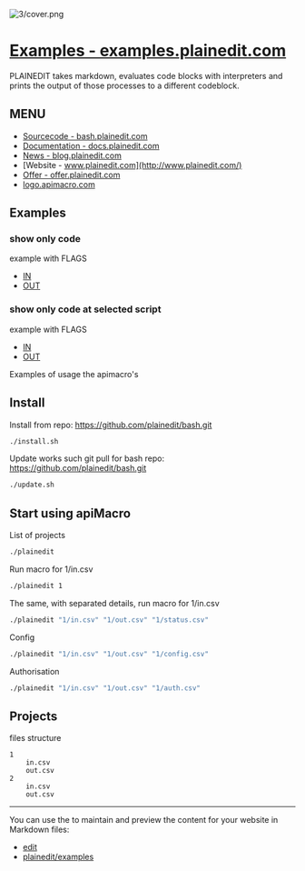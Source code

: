 ![3/cover.png](http://logo.apimacro.com/3/cover.png)

# [Examples - examples.plainedit.com](https://examples.plainedit.com/)

PLAINEDIT takes markdown, evaluates code blocks with interpreters and prints the output of those processes to a different codeblock.


## MENU

+ [Sourcecode - bash.plainedit.com](http://bash.plainedit.com/)
+ [Documentation - docs.plainedit.com](http://docs.plainedit.com/)
+ [News - blog.plainedit.com](http://blog.plainedit.com/)
+ [Website - www.plainedit.com](http://www.plainedit.com/)
+ [Offer - offer.plainedit.com](http://offer.plainedit.com/)
+ [logo.apimacro.com](https://logo.apimacro.com/)


## Examples

### show only code
example with FLAGS
+ [IN ](1/in.md)
+ [OUT ](1/out.md)

### show only code at selected script
example with FLAGS
+ [IN ](2/in.md)
+ [OUT ](2/out.md)


Examples of usage the apimacro's

## Install

Install from repo: https://github.com/plainedit/bash.git
```bash
./install.sh
```

Update works such git pull for bash repo: https://github.com/plainedit/bash.git
```bash
./update.sh
```


## Start using apiMacro

List of projects
```bash
./plainedit
```

Run macro for 1/in.csv
```bash
./plainedit 1
```

The same, with separated details, run macro for 1/in.csv
```bash
./plainedit "1/in.csv" "1/out.csv" "1/status.csv"
```


Config
```bash
./plainedit "1/in.csv" "1/out.csv" "1/config.csv"
```


Authorisation
```bash
./plainedit "1/in.csv" "1/out.csv" "1/auth.csv"
```

## Projects

files structure
```
1
    in.csv
    out.csv
2
    in.csv
    out.csv
```


---

You can use the to maintain and preview the content for your website in Markdown files:

+ [edit](https://github.com/plainedit/examples/edit/master/README.md)
+ [plainedit/examples](https://github.com/plainedit/examples)
